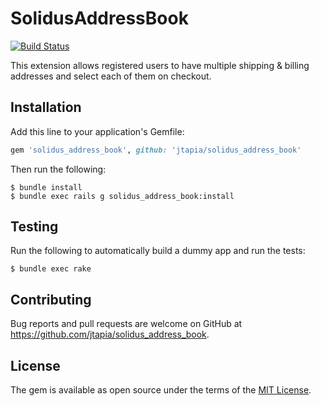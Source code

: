 # SolidusAddressBook

[![Build Status](https://travis-ci.org/jtapia/solidus_address_book.svg?branch=master)](https://travis-ci.org/jtapia/solidus_address_book)

This extension allows registered users to have multiple shipping & billing addresses and select each of them on checkout.

## Installation

Add this line to your application's Gemfile:

```ruby
gem 'solidus_address_book', github: 'jtapia/solidus_address_book'
```

Then run the following:

```console
$ bundle install
$ bundle exec rails g solidus_address_book:install
```

## Testing

Run the following to automatically build a dummy app and run the tests:

```console
$ bundle exec rake
```

## Contributing

Bug reports and pull requests are welcome on GitHub at https://github.com/jtapia/solidus_address_book.

## License

The gem is available as open source under the terms of the [MIT License](https://opensource.org/licenses/MIT).
